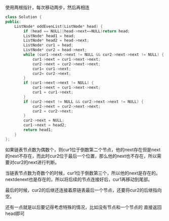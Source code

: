 使用两根指针，每次移动两步，然后再相连

```cpp
class Solution {
public:
	ListNode* oddEvenList(ListNode* head) {
		if (head == NULL||head->next==NULL)return head;
		ListNode* head1 = head;
		ListNode* head2 = head->next;
		ListNode* cur1 = head;
		ListNode* cur2 = head->next;
		while (cur1->next->next != NULL && cur2->next->next != NULL) {
			cur1->next = cur1->next->next;
			cur2->next = cur2->next->next;
			cur1= cur1->next;
			cur2= cur2->next;
		}
		if (cur1->next->next != NULL) {
			cur1->next = cur1->next->next;
			cur1 = cur1->next;
		}
		if (cur2->next != NULL && cur2->next->next != NULL) {
			cur2->next = cur2->next->next;
			cur2 = cur2->next;
		}
		cur2->next = NULL;
		cur1->next = head2;
		return head1;
	}
};
```

如果链表节点数为偶数个，则cur1位于倒数第二个节点，他的next存在但是next的next不存在，而此时cur2位于最后一个位置，那么他的next也不存在，所以需要对cur2的next进行判断。

当链表节点数为奇数个的时候，cur1位于倒数第三个，所以他的next是存在的。nextdenext也是存在的，所以将后续的节点连接好后，cur1再移动到尾部。

最后的时候，cur2的后继还连接着原链表最后一个节点，还要将cur2的后继指向空。

还有一点就是以后要记得考虑特殊的情况，比如没有节点和一个节点的 直接返回head即可